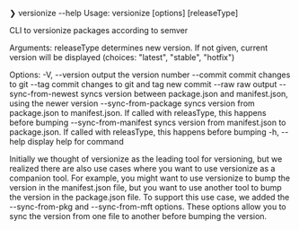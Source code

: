 
❯ versionize --help
Usage: versionize [options] [releaseType]

CLI to versionize packages according to semver

Arguments:
  releaseType    determines new version. If not given, current version will be displayed (choices: "latest", "stable", "hotfix")

Options:
  -V, --version        output the version number
  --commit             commit changes to git
  --tag                commit changes to git and tag new commit
  --raw                raw output
  --sync-from-newest   syncs version between package.json and manifest.json, using the newer version
  --sync-from-package  syncs version from package.json to manifest.json. If called with releasType, this happens before bumping
  --sync-from-manifest syncs version from manifest.json to package.json. If called with releasType, this happens before bumping
  -h, --help           display help for command

Initially we thought of versionize as the leading tool for versioning, but we realized there are also use cases where you want to use versionize as a companion tool. For example, you might want to use versionize to bump the version in the manifest.json file, but you want to use another tool to bump the version in the package.json file. To support this use case, we added the --sync-from-pkg and --sync-from-mft options. These options allow you to sync the version from one file to another before bumping the version.
